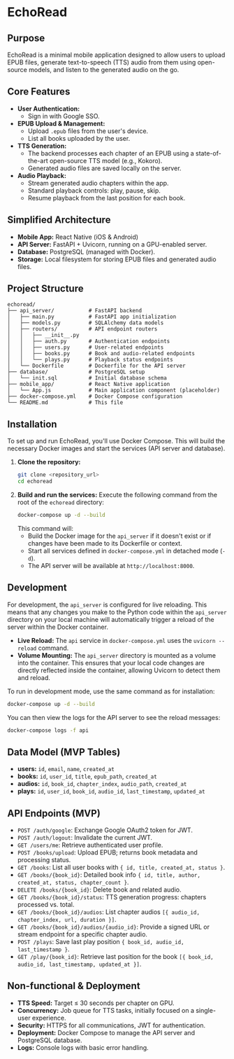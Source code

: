 # EchoRead

## Purpose

EchoRead is a minimal mobile application designed to allow users to upload EPUB files, generate text-to-speech (TTS) audio from them using open-source models, and listen to the generated audio on the go.

## Core Features

*   **User Authentication:**
    *   Sign in with Google SSO.
*   **EPUB Upload & Management:**
    *   Upload `.epub` files from the user's device.
    *   List all books uploaded by the user.
*   **TTS Generation:**
    *   The backend processes each chapter of an EPUB using a state-of-the-art open-source TTS model (e.g., Kokoro).
    *   Generated audio files are saved locally on the server.
*   **Audio Playback:**
    *   Stream generated audio chapters within the app.
    *   Standard playback controls: play, pause, skip.
    *   Resume playback from the last position for each book.

## Simplified Architecture

*   **Mobile App:** React Native (iOS & Android)
*   **API Server:** FastAPI + Uvicorn, running on a GPU-enabled server.
*   **Database:** PostgreSQL (managed with Docker).
*   **Storage:** Local filesystem for storing EPUB files and generated audio files.

## Project Structure

```
echoread/
├── api_server/           # FastAPI backend
│   ├── main.py           # FastAPI app initialization
│   ├── models.py         # SQLAlchemy data models
│   ├── routers/          # API endpoint routers
│   │   ├── __init__.py
│   │   ├── auth.py       # Authentication endpoints
│   │   ├── users.py      # User-related endpoints
│   │   ├── books.py      # Book and audio-related endpoints
│   │   └── plays.py      # Playback status endpoints
│   └── Dockerfile        # Dockerfile for the API server
├── database/             # PostgreSQL setup
│   └── init.sql          # Initial database schema
├── mobile_app/           # React Native application
│   └── App.js            # Main application component (placeholder)
├── docker-compose.yml    # Docker Compose configuration
└── README.md             # This file
```

## Installation

To set up and run EchoRead, you'll use Docker Compose. This will build the necessary Docker images and start the services (API server and database).

1.  **Clone the repository:**
    ```bash
    git clone <repository_url>
    cd echoread
    ```
2.  **Build and run the services:**
    Execute the following command from the root of the `echoread` directory:
    ```bash
    docker-compose up -d --build
    ```
    This command will:
    *   Build the Docker image for the `api_server` if it doesn't exist or if changes have been made to its Dockerfile or context.
    *   Start all services defined in `docker-compose.yml` in detached mode (`-d`).
    *   The API server will be available at `http://localhost:8000`.

## Development

For development, the `api_server` is configured for live reloading. This means that any changes you make to the Python code within the `api_server` directory on your local machine will automatically trigger a reload of the server within the Docker container.

*   **Live Reload:** The `api` service in `docker-compose.yml` uses the `uvicorn --reload` command.
*   **Volume Mounting:** The `api_server` directory is mounted as a volume into the container. This ensures that your local code changes are directly reflected inside the container, allowing Uvicorn to detect them and reload.

To run in development mode, use the same command as for installation:
```bash
docker-compose up -d --build
```
You can then view the logs for the API server to see the reload messages:
```bash
docker-compose logs -f api
```

## Data Model (MVP Tables)

*   **users:** `id`, `email`, `name`, `created_at`
*   **books:** `id`, `user_id`, `title`, `epub_path`, `created_at`
*   **audios:** `id`, `book_id`, `chapter_index`, `audio_path`, `created_at`
*   **plays:** `id`, `user_id`, `book_id`, `audio_id`, `last_timestamp`, `updated_at`

## API Endpoints (MVP)

*   `POST /auth/google`: Exchange Google OAuth2 token for JWT.
*   `POST /auth/logout`: Invalidate the current JWT.
*   `GET /users/me`: Retrieve authenticated user profile.
*   `POST /books/upload`: Upload EPUB; returns book metadata and processing status.
*   `GET /books`: List all user books with `{ id, title, created_at, status }`.
*   `GET /books/{book_id}`: Detailed book info `{ id, title, author, created_at, status, chapter_count }`.
*   `DELETE /books/{book_id}`: Delete book and related audio.
*   `GET /books/{book_id}/status`: TTS generation progress: chapters processed vs. total.
*   `GET /books/{book_id}/audios`: List chapter audios `[{ audio_id, chapter_index, url, duration }]`.
*   `GET /books/{book_id}/audios/{audio_id}`: Provide a signed URL or stream endpoint for a specific chapter audio.
*   `POST /plays`: Save last play position `{ book_id, audio_id, last_timestamp }`.
*   `GET /play/{book_id}`: Retrieve last position for the book `[{ book_id, audio_id, last_timestamp, updated_at }]`.

## Non-functional & Deployment

*   **TTS Speed:** Target ≤ 30 seconds per chapter on GPU.
*   **Concurrency:** Job queue for TTS tasks, initially focused on a single-user experience.
*   **Security:** HTTPS for all communications, JWT for authentication.
*   **Deployment:** Docker Compose to manage the API server and PostgreSQL database.
*   **Logs:** Console logs with basic error handling.
```
